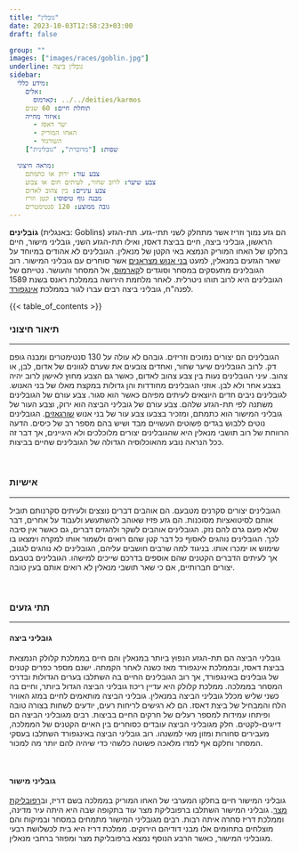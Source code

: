 ```yaml
---
title: "גובלין"
date: 2023-10-03T12:58:23+03:00
draft: false

group: ""
images: ["images/races/goblin.jpg"]
underline: גובלין ביצה
sidebar:
  מידע כללי:
    אלים:
      קארמוס: ../../deities/karmos
    תוחלת חיים: 60 שנים
    איזור מחייה:
      - יער דאסז
      - האחו המוריק
      - השורגוד
    שפות: ["מדוברת", "גובלינית"]

  מראה חיצוני:
    צבע עור: ירוק או כתמתם
    צבע שיער: לרוב שחור, לעיתים חום או צבוע
    צבע עיניים: בין צהוב לאדום
    מבנה גוף טיפוסי: קטן וזריז
    גובה ממוצע: 120 סנטימטרים
---
```


**גוֹבְּלִינִים** (באנגלית: Goblins) הם גזע נמוך וזריז אשר מתחלק לשני תתי-גזע. תת-הגזע הראשון, גובליני ביצה, חיים בביצת דאסז, ואילו תת-הגזע השני, גובליני מישור, חיים בחלקו של האחו המוריק הנמצא באי הקטן של מנאלין. הגובלינים לא אהודים במיוחד על שאר הגזעים במנאלין, למעט [בני אנוש מצראנים](../../races/human#מצראנים) אשר סוחרים עם גובליני המישור. רוב הגובלינים מתעסקים במסחר וסוגדים ל[קארמוס](../../deities/karmos), אל המסחר והעושר. נטייתם של הגובלינים היא לרוב תוהו ניטרלית. לאחר מלחמת הירושה בממלכת ראנס בשנת 1589 לפנה"ח, גובליני ביצה רבים עברו לגור בממלכת [אינגפורד](../../kingdoms/ingford). 

<!--more-->

{{< table_of_contents >}}

### תיאור חיצוני

---

הגובלינים הם יצורים נמוכים וזריזים. גובהם לא עולה על 130 סנטימטרים ומבנה גופם דק. לרוב הגובלינים שיער שחור, ואחדים צובעים את שערם לגוונים של אדום, לבן, או צהוב. עיני הגובלינים נעות בין צבע צהוב לאדום, כאשר גם הצבע מחוץ לאישון לרוב יהיה בצבע אחר ולא לבן. אוזני הגובלינים מחודדות והן גדולות במקצת מאלו של בני האנוש. לגובלינים ניבים חדים היוצאים לעיתים מפיהם כאשר הוא סגור. צבע עורם של הגובלינים משתנה לפי תת-הגזע שלהם. צבע עורם של גובליני הביצה הוא ירוק, וצבע העור של גובליני המישור הוא כתמתם, ומזכיר בצבעו צבע עור של בני אנוש [שורגאזים](../../races/human#שורגאזים). הגובלינים נוטים ללבוש בגדים פשוטים העשויים מבד ושיש בהם מספר רב של כיסים. הדעה הרווחת של רוב תושבי מנאלין היא שהגובלינים יצורים מלוכלכים ולא היגיינים, אך דבר זה ככל הנראה נובע מהאוכלוסיה הגדולה של הגובלינים שחיים בביצות.

&nbsp;

### אישיות

---

הגובלינים יצורים סקרנים מטבעם. הם אוהבים דברים נוצצים ולעיתים סקרנותם תוביל אותם לסיטואציות מסוכנות. הם גזע פזיז שאוהב להשתעשע ולעבוד על אחרים, דבר שלא פעם גרם להם נזק. הגובלינים אוהבים לשקר ולהגזים דברים, גם כאשר אין סיבה לכך. הגובלינים נוהגים לאסוף כל דבר קטן שהם רואים ולשמור אותו למקרה וימצאו בו שימוש או ימכרו אותו. בניגוד למה שרבים חושבים עליהם, הגובלינים לא נוהגים לגנוב, אך לעיתים הדברים הקטנים שהם אוספים בדרכם שייכים למישהו. הגובלינים בטבעם יצורים חברותיים, אם כי שאר תושבי מנאלין לא רואים אותם בעין טובה. 

&nbsp;

### תתי גזעים

---

#### גובליני ביצה

גובליני הביצה הם תת-הגזע הנפוץ ביותר במנאלין והם חיים בממלכת קלולק הנמצאת בביצת דאסז, ובממלכת אינגפורד מאז כשנה לאחר הקמתה. ישנם מספר כפרים קטנים של גובלינים באינגפורד, אך רוב הגובלינים החיים בה השתלבו בערים הגדולות ובדרכי המסחר בממלכה. ממלכת קלולק היא עדיין ריכוז גובליני הביצה הגדול ביותר, וחיים בה כשני שליש מכלל גובליני הביצה במנאלין. גובליני הביצה מותאמים לחיים במזג האוויר הלח והמבחיל של ביצת דאסז. הם לא רגישים לריחות רעים, יודעים לשחות בצורה טובה ופיתחו עמידות למספר רעלים של חרקים החיים בביצות. רבים מגובליני הביצה הם דייגים-לקטים. חלק מגובליני הביצה עובדים כסוחרים בין האיים הקטנים של הממלכה, מעבירים סחורות ומזון מאי למשנהו. רוב גובליני הביצה באינגפורד השתלבו בעסקי המסחר וחלקם אף למדו מלאכה פשוטה כלשהי כדי שיהיה להם יותר מה למכור.

&nbsp;

#### גובליני מישור

גובליני המישור חיים בחלקו המערבי של האחו המוריק בממלכה בשם דריז, וב[רפובליקת מצר](../../kingdoms/stroit). גובליני המישור השתלבו ברפובליקת מצר עוד בתקופה שבה היא היתה עיר מדינה, וממלכת דריז סחרה איתה רבות. רבים מגובליני המישור מתמחים במסחר ובמיקוח והם מוצלחים בתחומים אלו מבני דודיהם הירוקים. ממלכת דריז היא בית לכשלושת רבעי מגובליני המישור, כאשר הרבע הנוסף נמצא ברפובליקת מצר ומפוזר ברחבי מנאלין.